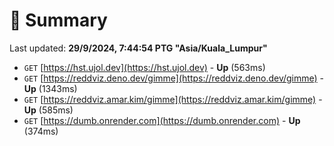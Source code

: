 # 📖 Summary
Last updated: **29/9/2024, 7:44:54 PTG "Asia/Kuala_Lumpur"**

- `GET` [https://hst.ujol.dev](https://hst.ujol.dev) - **Up** (563ms)
- `GET` [https://reddviz.deno.dev/gimme](https://reddviz.deno.dev/gimme) - **Up** (1343ms)
- `GET` [https://reddviz.amar.kim/gimme](https://reddviz.amar.kim/gimme) - **Up** (585ms)
- `GET` [https://dumb.onrender.com](https://dumb.onrender.com) - **Up** (374ms)

